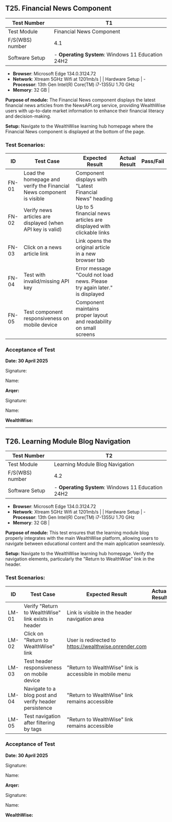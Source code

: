 ## T25. Financial News Component

| Test Number | T1 |
| --- | --- |
| Test Module | Financial News Component |
| F/S(WBS) number | 4.1 |
| Software Setup | - **Operating System**: Windows 11 Education 24H2
- **Browser**: Microsoft Edge 134.0.3124.72 
- **Network**: Xtream 5GHz Wifi at 1201mb/s |
| Hardware Setup | - **Processor**: 13th Gen Intel(R) Core(TM) i7-1355U 1.70 GHz
- **Memory**: 32 GB |

**Purpose of module:** The Financial News component displays the latest financial news articles from the NewsAPI.org service, providing WealthWise users with up-to-date market information to enhance their financial literacy and decision-making.

**Setup:** Navigate to the WealthWise learning hub homepage where the Financial News component is displayed at the bottom of the page.

### Test Scenarios:

| ID | Test Case | Expected Result | Actual Result | Pass/Fail |
|---|---|---|---|---|
| FN-01 | Load the homepage and verify the Financial News component is visible | Component displays with "Latest Financial News" heading | | |
| FN-02 | Verify news articles are displayed (when API key is valid) | Up to 5 financial news articles are displayed with clickable links | | |
| FN-03 | Click on a news article link | Link opens the original article in a new browser tab | | |
| FN-04 | Test with invalid/missing API key | Error message "Could not load news. Please try again later." is displayed | | |
| FN-05 | Test component responsiveness on mobile device | Component maintains proper layout and readability on small screens | | |

### **Acceptance of Test**

**Date: 30 April 2025**

Signature:

Name:

**Arqer:**

Signature:

Name: 

**WealthWise:** 

---

## T26. Learning Module Blog Navigation

| Test Number | T2 |
| --- | --- |
| Test Module | Learning Module Blog Navigation |
| F/S(WBS) number | 4.2 |
| Software Setup | - **Operating System**: Windows 11 Education 24H2
- **Browser**: Microsoft Edge 134.0.3124.72 
- **Network**: Xtream 5GHz Wifi at 1201mb/s |
| Hardware Setup | - **Processor**: 13th Gen Intel(R) Core(TM) i7-1355U 1.70 GHz
- **Memory**: 32 GB |

**Purpose of module:** This test ensures that the learning module blog properly integrates with the main WealthWise platform, allowing users to navigate between educational content and the main application seamlessly.

**Setup:** Navigate to the WealthWise learning hub homepage. Verify the navigation elements, particularly the "Return to WealthWise" link in the header.

### Test Scenarios:

| ID | Test Case | Expected Result | Actual Result | Pass/Fail |
|---|---|---|---|---|
| LM-01 | Verify "Return to WealthWise" link exists in header | Link is visible in the header navigation area | | |
| LM-02 | Click on "Return to WealthWise" link | User is redirected to https://wealthwise.onrender.com | | |
| LM-03 | Test header responsiveness on mobile device | "Return to WealthWise" link is accessible in mobile menu | | |
| LM-04 | Navigate to a blog post and verify header persistence | "Return to WealthWise" link remains accessible | | |
| LM-05 | Test navigation after filtering by tags | "Return to WealthWise" link remains accessible | | |

### **Acceptance of Test**

**Date: 30 April 2025**

Signature:

Name:

**Arqer:**

Signature:

Name: 

**WealthWise:**
